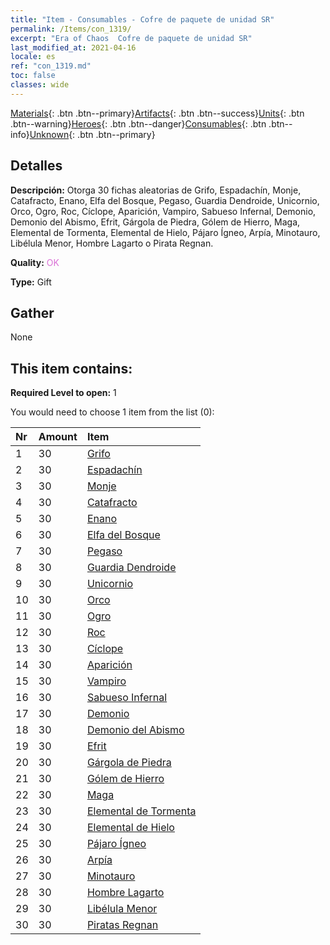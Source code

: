 ```yaml
---
title: "Item - Consumables - Cofre de paquete de unidad SR"
permalink: /Items/con_1319/
excerpt: "Era of Chaos  Cofre de paquete de unidad SR"
last_modified_at: 2021-04-16
locale: es
ref: "con_1319.md"
toc: false
classes: wide
---
```

 [Materials](/es/Items/){: .btn .btn--primary}[Artifacts](/es/Items/Artifacts/){: .btn .btn--success}[Units](/es/Items/Units/){: .btn .btn--warning}[Heroes](/es/Items/Heroes/){: .btn .btn--danger}[Consumables](/es/Items/Consumables/){: .btn .btn--info}[Unknown](/es/Items/Unknown/){: .btn .btn--primary}

## Detalles
 **Descripción:** Otorga 30 fichas aleatorias de Grifo, Espadachín, Monje, Catafracto, Enano, Elfa del Bosque, Pegaso, Guardia Dendroide, Unicornio, Orco, Ogro, Roc, Cíclope, Aparición, Vampiro, Sabueso Infernal, Demonio, Demonio del Abismo, Efrit, Gárgola de Piedra, Gólem de Hierro, Maga, Elemental de Tormenta, Elemental de Hielo, Pájaro Ígneo, Arpía, Minotauro, Libélula Menor, Hombre Lagarto o Pirata Regnan.

 **Quality:** <span style="color: #DA70D6">OK</span>

 **Type:** Gift

## Gather

  None

## This item contains:

 **Required Level to open:** 1

 You would need to choose 1 item from the list (0):

  | Nr | Amount |     Item    |
  |:---|:-------|:------------|
  | 1 | 30 | [Grifo](/es/Items/unt_192/) |  | 
  | 2 | 30 | [Espadachín](/es/Items/unt_193/) |  | 
  | 3 | 30 | [Monje](/es/Items/unt_194/) |  | 
  | 4 | 30 | [Catafracto](/es/Items/unt_195/) |  | 
  | 5 | 30 | [Enano](/es/Items/unt_200/) |  | 
  | 6 | 30 | [Elfa del Bosque](/es/Items/unt_201/) |  | 
  | 7 | 30 | [Pegaso](/es/Items/unt_202/) |  | 
  | 8 | 30 | [Guardia Dendroide](/es/Items/unt_203/) |  | 
  | 9 | 30 | [Unicornio](/es/Items/unt_204/) |  | 
  | 10 | 30 | [Orco](/es/Items/unt_219/) |  | 
  | 11 | 30 | [Ogro](/es/Items/unt_220/) |  | 
  | 12 | 30 | [Roc](/es/Items/unt_221/) |  | 
  | 13 | 30 | [Cíclope](/es/Items/unt_222/) |  | 
  | 14 | 30 | [Aparición](/es/Items/unt_210/) |  | 
  | 15 | 30 | [Vampiro](/es/Items/unt_211/) |  | 
  | 16 | 30 | [Sabueso Infernal](/es/Items/unt_228/) |  | 
  | 17 | 30 | [Demonio](/es/Items/unt_229/) |  | 
  | 18 | 30 | [Demonio del Abismo](/es/Items/unt_230/) |  | 
  | 19 | 30 | [Efrit](/es/Items/unt_231/) |  | 
  | 20 | 30 | [Gárgola de Piedra](/es/Items/unt_236/) |  | 
  | 21 | 30 | [Gólem de Hierro](/es/Items/unt_237/) |  | 
  | 22 | 30 | [Maga](/es/Items/unt_238/) |  | 
  | 23 | 30 | [Elemental de Tormenta](/es/Items/unt_263/) |  | 
  | 24 | 30 | [Elemental de Hielo](/es/Items/unt_264/) |  | 
  | 25 | 30 | [Pájaro Ígneo](/es/Items/unt_268/) |  | 
  | 26 | 30 | [Arpía](/es/Items/unt_245/) |  | 
  | 27 | 30 | [Minotauro](/es/Items/unt_248/) |  | 
  | 28 | 30 | [Hombre Lagarto](/es/Items/unt_254/) |  | 
  | 29 | 30 | [Libélula Menor](/es/Items/unt_255/) |  | 
  | 30 | 30 | [Piratas Regnan](/es/Items/unt_273/) |  | 
